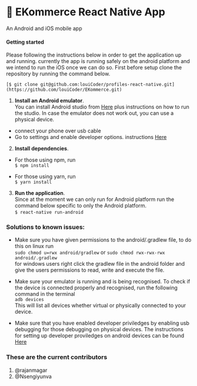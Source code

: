 # :iphone: EKommerce React Native App

An Android and iOS mobile app

#### Getting started

Please following the instructions below in order to get the application up and running. currently the app is running safely on the android platform and we intend to run the iOS once we can do so. First before setup clone the repository by running the command below.

`[$ git clone git@github.com:louiCoder/profiles-react-native.git](https://github.com/louiCoder/EKommerce.git)`

1. **Install an Android emulator**.  
   You can install Android studio from [Here](https://developer.android.com/studio) plus instructions on how to run the studio. In case the emulator does not work out, you can use a physical device.

- connect your phone over usb cable
- Go to settings and enable developer options. instructions [Here](https://www.digitaltrends.com/mobile/how-to-get-developer-options-on-android/)

2. **Install dependencies**.

- For those using npm, run  
  `$ npm install`

- For those using yarn, run  
  `$ yarn install`

3. **Run the application**.  
   Since at the moment we can only run for Android platform run the command below specific to only the Android platform.  
   `$ react-native run-android`

### Solutions to known issues:

- Make sure you have given permissions to the android/.gradlew file, to do this on linux run  
  `sudo chmod u=rwx android/gradlew` or `sudo chmod rwx-rwx-rwx android/.gradlew`  
  for windows users right click the gradlew file in the android folder and give the users permissions to read, write and execute the file.

- Make sure your emulator is running and is being recognised. To check if the device is connected properly and recognised, run the following command in the terminal  
  `adb devices`  
  This will list all devices whether virtual or physically connected to your device.

- Make sure that you have enabled developer priviledges by enabling usb debugging for those debugging on physical devices. The instructions for setting up developer proviledges on android devices can be found [Here](https://www.makeuseof.com/tag/what-is-usb-debugging-mode-on-android-makeuseof-explains/)

### These are the current contributors

1. @rajanmagar
2. @Nsengiyunva
